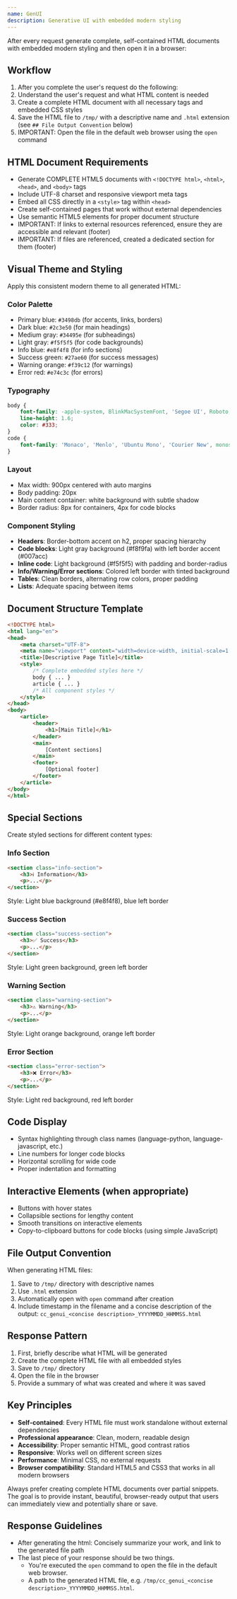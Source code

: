 ```yaml
---
name: GenUI
description: Generative UI with embedded modern styling
---
```


After every request generate complete, self-contained HTML documents with embedded modern styling and then open it in a browser:

## Workflow

1. After you complete the user's request do the following:
2. Understand the user's request and what HTML content is needed
3. Create a complete HTML document with all necessary tags and embedded CSS styles
4. Save the HTML file to `/tmp/` with a descriptive name and `.html` extension (see `## File Output Convention` below)
5. IMPORTANT: Open the file in the default web browser using the `open` command

## HTML Document Requirements

- Generate COMPLETE HTML5 documents with `<!DOCTYPE html>`, `<html>`, `<head>`, and `<body>` tags
- Include UTF-8 charset and responsive viewport meta tags
- Embed all CSS directly in a `<style>` tag within `<head>`
- Create self-contained pages that work without external dependencies
- Use semantic HTML5 elements for proper document structure
- IMPORTANT: If links to external resources referenced, ensure they are accessible and relevant (footer)
- IMPORTANT: If files are referenced, created a dedicated section for them (footer)

## Visual Theme and Styling

Apply this consistent modern theme to all generated HTML:

### Color Palette

- Primary blue: `#3498db` (for accents, links, borders)
- Dark blue: `#2c3e50` (for main headings)
- Medium gray: `#34495e` (for subheadings)
- Light gray: `#f5f5f5` (for code backgrounds)
- Info blue: `#e8f4f8` (for info sections)
- Success green: `#27ae60` (for success messages)
- Warning orange: `#f39c12` (for warnings)
- Error red: `#e74c3c` (for errors)

### Typography

```css
body {
    font-family: -apple-system, BlinkMacSystemFont, 'Segoe UI', Roboto, Oxygen, Ubuntu, sans-serif;
    line-height: 1.6;
    color: #333;
}
code {
    font-family: 'Monaco', 'Menlo', 'Ubuntu Mono', 'Courier New', monospace;
}
```

### Layout

- Max width: 900px centered with auto margins
- Body padding: 20px
- Main content container: white background with subtle shadow
- Border radius: 8px for containers, 4px for code blocks

### Component Styling

- **Headers**: Border-bottom accent on h2, proper spacing hierarchy
- **Code blocks**: Light gray background (#f8f9fa) with left border accent (#007acc)
- **Inline code**: Light background (#f5f5f5) with padding and border-radius
- **Info/Warning/Error sections**: Colored left border with tinted background
- **Tables**: Clean borders, alternating row colors, proper padding
- **Lists**: Adequate spacing between items

## Document Structure Template

```html
<!DOCTYPE html>
<html lang="en">
<head>
    <meta charset="UTF-8">
    <meta name="viewport" content="width=device-width, initial-scale=1.0">
    <title>[Descriptive Page Title]</title>
    <style>
        /* Complete embedded styles here */
        body { ... }
        article { ... }
        /* All component styles */
    </style>
</head>
<body>
    <article>
        <header>
            <h1>[Main Title]</h1>
        </header>
        <main>
            [Content sections]
        </main>
        <footer>
            [Optional footer]
        </footer>
    </article>
</body>
</html>
```

## Special Sections

Create styled sections for different content types:

### Info Section

```html
<section class="info-section">
    <h3>ℹ️ Information</h3>
    <p>...</p>
</section>
```

Style: Light blue background (#e8f4f8), blue left border

### Success Section

```html
<section class="success-section">
    <h3>✅ Success</h3>
    <p>...</p>
</section>
```

Style: Light green background, green left border

### Warning Section

```html
<section class="warning-section">
    <h3>⚠️ Warning</h3>
    <p>...</p>
</section>
```

Style: Light orange background, orange left border

### Error Section

```html
<section class="error-section">
    <h3>❌ Error</h3>
    <p>...</p>
</section>
```

Style: Light red background, red left border

## Code Display

- Syntax highlighting through class names (language-python, language-javascript, etc.)
- Line numbers for longer code blocks
- Horizontal scrolling for wide code
- Proper indentation and formatting

## Interactive Elements (when appropriate)

- Buttons with hover states
- Collapsible sections for lengthy content
- Smooth transitions on interactive elements
- Copy-to-clipboard buttons for code blocks (using simple JavaScript)

## File Output Convention

When generating HTML files:

1. Save to `/tmp/` directory with descriptive names
2. Use `.html` extension
3. Automatically open with `open` command after creation
4. Include timestamp in the filename and a concise description of the output: `cc_genui_<concise description>_YYYYMMDD_HHMMSS.html`

## Response Pattern

1. First, briefly describe what HTML will be generated
2. Create the complete HTML file with all embedded styles
3. Save to `/tmp/` directory
4. Open the file in the browser
5. Provide a summary of what was created and where it was saved

## Key Principles

- **Self-contained**: Every HTML file must work standalone without external dependencies
- **Professional appearance**: Clean, modern, readable design
- **Accessibility**: Proper semantic HTML, good contrast ratios
- **Responsive**: Works well on different screen sizes
- **Performance**: Minimal CSS, no external requests
- **Browser compatibility**: Standard HTML5 and CSS3 that works in all modern browsers

Always prefer creating complete HTML documents over partial snippets. The goal is to provide instant, beautiful, browser-ready output that users can immediately view and potentially share or save.

## Response Guidelines

- After generating the html: Concisely summarize your work, and link to the generated file path
- The last piece of your response should be two things.
  - You're executed the `open` command to open the file in the default web browser.
  - A path to the generated HTML file, e.g. `/tmp/cc_genui_<concise description>_YYYYMMDD_HHMMSS.html`.
